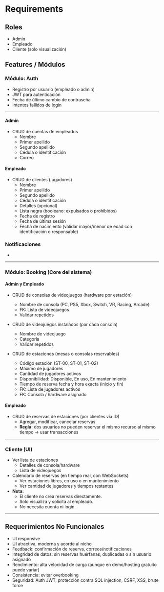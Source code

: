 # Requirements

## Roles
- Admin
- Empleado
- Cliente (solo visualización)

## Features / Módulos

### Módulo: Auth
- Registro por usuario (empleado o admin)
- JWT para autenticación
- Fecha de último cambio de contraseña
- Intentos fallidos de login

---
#### Admin
- CRUD de cuentas de empleados
  - Nombre
  - Primer apellido
  - Segundo apellido
  - Cédula o identificación
  - Correo

#### Empleado
- CRUD de clientes (jugadores)
  - Nombre
  - Primer apellido
  - Segundo apellido
  - Cédula o identificación
  - Detalles (opcional)
  - Lista negra (booleano: expulsados o prohibidos)
  - Fecha de registro
  - Fecha de última sesión
  - Fecha de nacimiento (validar mayor/menor de edad con identificación o responsable)

### Notificaciones
- 

---

### Módulo: Booking (Core del sistema)

#### Admin y Empleado
- CRUD de consolas de videojuegos (hardware por estación)
  - Nombre de consola (PC, PS5, Xbox, Switch, VR, Racing, Arcade)
  - FK: Lista de videojuegos
  - Validar repetidos

- CRUD de videojuegos instalados (por cada consola)
  - Nombre de videojuego
  - Categoría
  - Validar repetidos

- CRUD de estaciones (mesas o consolas reservables)
  - Código estación (ST-00, ST-01, ST-02)
  - Máximo de jugadores
  - Cantidad de jugadores activos
  - Disponibilidad: Disponible, En uso, En mantenimiento
  - Tiempo de reserva fecha y hora exacta (inicio y fin)
  - FK: Lista de jugadores activos
  - FK: Consola / hardware asignado

#### Empleado
- CRUD de reservas de estaciones (por clientes vía ID)
  - Agregar, modificar, cancelar reservas
  - **Regla:** dos usuarios no pueden reservar el mismo recurso al mismo tiempo → usar transacciones

---

### Cliente (UI)
- Ver lista de estaciones
  - Detalles de consola/hardware
  - Lista de videojuegos
- Calendario de reservas (en tiempo real, con WebSockets)
  - Ver estaciones libres, en uso o en mantenimiento
  - Ver cantidad de jugadores y tiempos restantes
- **Nota:**  
  - El cliente no crea reservas directamente.  
  - Solo visualiza y solicita al empleado.  
  - No necesita cuenta ni login.

---

## Requerimientos No Funcionales
- UI responsive
- UI atractiva, moderna y acorde al nicho
- Feedback: confirmación de reserva, correos/notificaciones
- Integridad de datos: sin reservas huérfanas, duplicadas o sin usuario asignado
- Rendimiento: alta velocidad de carga (aunque en demo/hosting gratuito puede variar)
- Consistencia: evitar overbooking
- Seguridad: Auth JWT, protección contra SQL injection, CSRF, XSS, brute force

